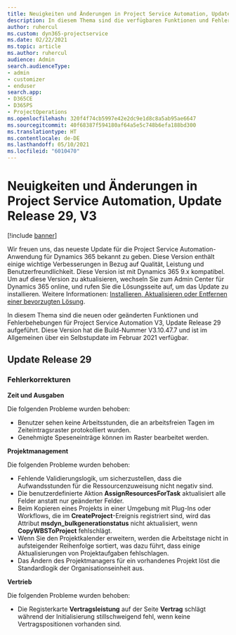 ```yaml
---
title: Neuigkeiten und Änderungen in Project Service Automation, Update Release 29, V3
description: In diesem Thema sind die verfügbaren Funktionen und Fehlerbehebungen für Project Service Automation Update Release 29, V3 aufgeführt.
author: ruhercul
ms.custom: dyn365-projectservice
ms.date: 02/22/2021
ms.topic: article
ms.author: ruhercul
audience: Admin
search.audienceType:
- admin
- customizer
- enduser
search.app:
- D365CE
- D365PS
- ProjectOperations
ms.openlocfilehash: 320f4f74cb5997e42e2dc9e1d8c8a5ab95ae6647
ms.sourcegitcommit: 40f68387f594180af64a5e5c748b6efa188bd300
ms.translationtype: HT
ms.contentlocale: de-DE
ms.lasthandoff: 05/10/2021
ms.locfileid: "6010470"
---
```

# <a name="whats-new-or-changed-in-project-service-automation-update-release-29-v3"></a>Neuigkeiten und Änderungen in Project Service Automation, Update Release 29, V3

[!include [banner](../includes/psa-now-project-operations.md)]

Wir freuen uns, das neueste Update für die Project Service Automation-Anwendung für Dynamics 365 bekannt zu geben. Diese Version enthält einige wichtige Verbesserungen in Bezug auf Qualität, Leistung und Benutzerfreundlichkeit. Diese Version ist mit Dynamics 365 9.x kompatibel. Um auf diese Version zu aktualisieren, wechseln Sie zum Admin Center für Dynamics 365 online, und rufen Sie die Lösungsseite auf, um das Update zu installieren. Weitere Informationen: [Installieren, Aktualisieren oder Entfernen einer bevorzugten Lösung](/power-platform/admin/install-remove-preferred-solution).

In diesem Thema sind die neuen oder geänderten Funktionen und Fehlerbehebungen für Project Service Automation V3, Update Release 29 aufgeführt. Diese Version hat die Build-Nummer V3.10.47.7 und ist im Allgemeinen über ein Selbstupdate im Februar 2021 verfügbar.

## <a name="update-release-29"></a>Update Release 29

### <a name="bug-fixes"></a>Fehlerkorrekturen

**Zeit und Ausgaben**

Die folgenden Probleme wurden behoben:

- Benutzer sehen keine Arbeitsstunden, die an arbeitsfreien Tagen im Zeiteintragsraster protokolliert wurden.
- Genehmigte Speseneinträge können im Raster bearbeitet werden.

**Projektmanagement**

Die folgenden Probleme wurden behoben:

- Fehlende Validierungslogik, um sicherzustellen, dass die Aufwandsstunden für die Ressourcenzuweisung nicht negativ sind.
- Die benutzerdefinierte Aktion **AssignResourcesForTask** aktualisiert alle Felder anstatt nur geänderter Felder.
- Beim Kopieren eines Projekts in einer Umgebung mit Plug-Ins oder Workflows, die im **CreateProject**-Ereignis registriert sind, wird das Attribut **msdyn_bulkgenerationstatus** nicht aktualisiert, wenn **CopyWBSToProject** fehlschlägt.
- Wenn Sie den Projektkalender erweitern, werden die Arbeitstage nicht in aufsteigender Reihenfolge sortiert, was dazu führt, dass einige Aktualisierungen von Projektaufgaben fehlschlagen.
- Das Ändern des Projektmanagers für ein vorhandenes Projekt löst die Standardlogik der Organisationseinheit aus.

**Vertrieb**

Die folgenden Probleme wurden behoben:

- Die Registerkarte **Vertragsleistung** auf der Seite **Vertrag** schlägt während der Initialisierung stillschweigend fehl, wenn keine Vertragspositionen vorhanden sind.